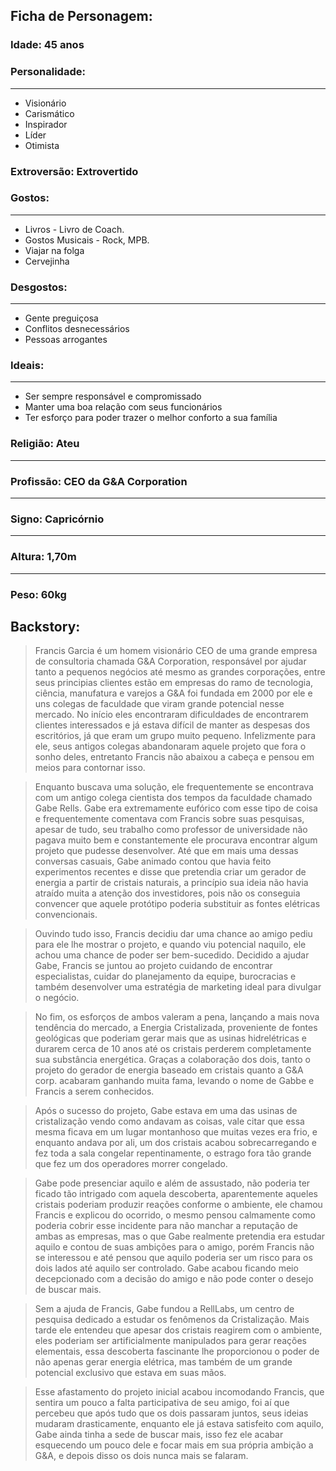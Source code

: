 ## Ficha de Personagem:

### Idade: 45 anos
### **Personalidade:** 
--- 
* Visionário
* Carismático
* Inspirador
* Líder
* Otimista 
### **Extroversão:** Extrovertido

### **Gostos:** 
--- 
* Livros - Livro de Coach.
* Gostos Musicais - Rock, MPB.
* Viajar na folga
* Cervejinha
### **Desgostos:** 
---
* Gente preguiçosa
* Conflitos desnecessários
* Pessoas arrogantes
### **Ideais:** 
---
* Ser sempre responsável e compromissado
* Manter uma boa relação com seus funcionários
* Ter esforço para poder trazer o melhor conforto a sua família
### **Religião:** Ateu
---
### **Profissão:** CEO da G&A Corporation
---
### **Signo:** Capricórnio
---
### **Altura:** 1,70m
---
### **Peso:** 60kg

## Backstory:

> Francis Garcia é um homem visionário CEO de uma grande empresa de consultoria chamada G&A Corporation, responsável por ajudar tanto a pequenos negócios até mesmo as grandes corporações, entre seus principias clientes estão em empresas do ramo de tecnologia, ciência, manufatura e varejos a G&A foi fundada em 2000 por ele e uns colegas de faculdade que viram grande potencial nesse mercado. No início eles encontraram dificuldades de encontrarem clientes interessados e já estava difícil de manter as despesas dos escritórios, já que eram um grupo muito pequeno.  Infelizmente para ele, seus antigos colegas abandonaram aquele projeto que fora o sonho deles, entretanto Francis não abaixou a cabeça e pensou em meios para contornar isso.

> Enquanto buscava uma solução, ele frequentemente se encontrava com um antigo colega cientista dos tempos da faculdade chamado Gabe Rells. Gabe era extremamente eufórico com esse tipo de coisa e frequentemente comentava com Francis sobre suas pesquisas, apesar de tudo, seu trabalho como professor de universidade não pagava muito bem e constantemente ele procurava encontrar algum projeto que pudesse desenvolver. Até que em mais uma dessas conversas casuais, Gabe animado contou que havia feito experimentos recentes e disse que pretendia criar um gerador de energia a partir de cristais naturais, a princípio sua ideia não havia atraído muita a atenção dos investidores, pois não os conseguia convencer que aquele protótipo poderia substituir as fontes elétricas convencionais.

> Ouvindo tudo isso, Francis decidiu dar uma chance ao amigo pediu para ele lhe mostrar o projeto, e quando viu potencial naquilo, ele achou uma chance de poder ser bem-sucedido. Decidido a ajudar Gabe, Francis se juntou ao projeto cuidando de encontrar especialistas, cuidar do planejamento da equipe, burocracias e também desenvolver uma estratégia de marketing ideal para divulgar o negócio.



> No fim, os esforços de ambos valeram a pena, lançando a mais nova tendência do mercado, a Energia Cristalizada, proveniente de fontes geológicas que poderiam gerar mais que as usinas hidrelétricas e durarem cerca de 10 anos até os cristais perderem completamente sua substância energética. Graças a colaboração dos dois, tanto o projeto do gerador de energia baseado em cristais quanto a G&A corp. acabaram ganhando muita fama, levando o nome de Gabbe e Francis a serem conhecidos. 

> Após o sucesso do projeto, Gabe estava em uma das usinas de cristalização vendo como andavam as coisas, vale citar que essa mesma ficava em um lugar montanhoso que muitas vezes era frio, e enquanto andava por ali, um dos cristais acabou sobrecarregando e fez toda a sala congelar repentinamente, o estrago fora tão grande que fez um dos operadores morrer congelado.

> Gabe pode presenciar aquilo e além de assustado, não poderia ter ficado tão intrigado com aquela descoberta, aparentemente aqueles cristais poderiam produzir reações conforme o ambiente, ele chamou Francis e explicou do ocorrido, o mesmo pensou calmamente como poderia cobrir esse incidente para não manchar a reputação de ambas as empresas, mas o que Gabe realmente pretendia era estudar aquilo e contou de suas ambições para o amigo, porém Francis não se interessou e até pensou que aquilo poderia ser um risco para os dois lados até aquilo ser controlado. Gabe acabou ficando meio decepcionado com a decisão do amigo e não pode conter o desejo de buscar mais. 

> Sem a ajuda de Francis, Gabe fundou a RellLabs, um centro de pesquisa dedicado a estudar os fenômenos da Cristalização. Mais tarde ele entendeu que apesar dos cristais reagirem com o ambiente, eles poderiam ser artificialmente manipulados para gerar reações elementais, essa descoberta fascinante lhe proporcionou o poder de não apenas gerar energia elétrica, mas também de um grande potencial exclusivo que estava em suas mãos.

> Esse afastamento do projeto inicial acabou incomodando Francis, que sentira um pouco a falta participativa de seu amigo, foi aí que percebeu que após tudo que os dois passaram juntos, seus ideias mudaram drasticamente, enquanto ele já estava satisfeito com aquilo, Gabe ainda tinha a sede de buscar mais, isso fez ele acabar esquecendo um pouco dele e focar mais em sua própria ambição a G&A, e depois disso os dois nunca mais se falaram.



